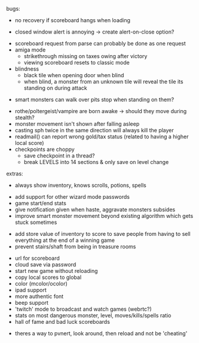 bugs:
* no recovery if scoreboard hangs when loading
+ closed window alert is annoying -> create alert-on-close option?
- scoreboard request from parse can probably be done as one request
- amiga mode
  - strikethrough missing on taxes owing after victory
  - viewing scoreboard resets to classic mode
- blindness
  - black tile when opening door when blind
  - when blind, a monster from an unknown tile will reveal the tile its standing on during attack
+ smart monsters can walk over pits stop when standing on them?
- rothe/poltergeist/vampire are born awake -> should they move during stealth?
- monster movement isn't shown after falling asleep
- casting sph twice in the same direction will always kill the player
- readmail() can report wrong gold/tax status (related to having a higher local score)
- checkpoints are choppy
  - save checkpoint in a thread?
  - break LEVELS into 14 sections & only save on level change

extras:
+ always show inventory, knows scrolls, potions, spells
- add support for other wizard mode passwords
- game start/end stats
- give notification given when haste, aggravate monsters subsides
- improve smart monster movement beyond existing algorithm which gets stuck sometimes
+ add store value of inventory to score to save people from having to sell everything at the end of a winning game
+ prevent stairs/shaft from being in treasure rooms
- url for scoreboard
- cloud save via password
- start new game without reloading
- copy local scores to global
- color (mcolor/ocolor)
- ipad support
- more authentic font
- beep support
- 'twitch' mode to broadcast and watch games (webrtc?)
- stats on most dangerous monster, level, moves/kills/spells ratio
- hall of fame and bad luck scoreboards
* theres a way to pvnert, look around, then reload and not be 'cheating'
